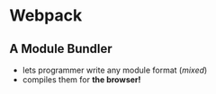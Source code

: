 # Webpack
## A Module Bundler
- lets programmer write any module format (_mixed_)
- compiles them for **the browser!**
